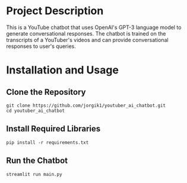 # Project Description
This is a YouTube chatbot that uses OpenAI's GPT-3 language model to generate conversational responses. The chatbot is trained on the transcripts of a YouTuber's videos and can provide conversational responses to user's queries.

# Installation and Usage
## Clone the Repository
```
git clone https://github.com/jorgik1/youtuber_ai_chatbot.git
cd youtuber_ai_chatbot
```
## Install Required Libraries
```
pip install -r requirements.txt
```

## Run the Chatbot
```
streamlit run main.py
```
